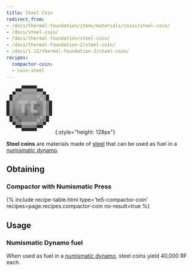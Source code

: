 ```yaml
---
title: Steel Coin
redirect_from:
- /docs/thermal-foundation/items/materials/coins/steel-coin/
- /docs/steel-coin/
- /docs/thermal-foundation/steel-coin/
- /docs/thermal-foundation-2/steel-coin/
- /docs/1.12/thermal-foundation-2/steel-coin/
recipes:
  compactor-coin:
  - coin-steel
---
```


![Steel coin](/assets/images/thermal-foundation-2/coin-steel.png){:style="height: 128px"}


**Steel coins** are materials made of [steel](/docs/1.12/thermal-foundation/steel-ingot/) that can be
used as fuel in a [numismatic dynamo](/docs/1.12/thermal-expansion/numismatic-dynamo/).


Obtaining
---------

### Compactor with Numismatic Press
{% include recipe-table.html type='te5-compactor-coin' recipes=page.recipes.compactor-coin no-result=true %}


Usage
-----

### Numismatic Dynamo fuel
When used as fuel in a [numismatic dynamo](/docs/1.12/thermal-expansion/numismatic-dynamo/), steel
coins yield 40,000 RF each.
